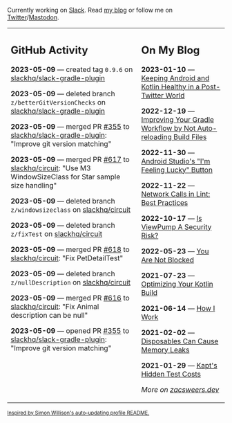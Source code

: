 Currently working on [Slack](https://slack.com/). Read [my blog](https://zacsweers.dev/) or follow me on [Twitter](https://twitter.com/ZacSweers)/[Mastodon](https://hachyderm.io/@ZacSweers).

<table><tr><td valign="top" width="60%">

## GitHub Activity
<!-- githubActivity starts -->
**2023-05-09** — created tag `0.9.6` on [slackhq/slack-gradle-plugin](https://github.com/slackhq/slack-gradle-plugin)

**2023-05-09** — deleted branch `z/betterGitVersionChecks` on [slackhq/slack-gradle-plugin](https://github.com/slackhq/slack-gradle-plugin)

**2023-05-09** — merged PR [#355](https://github.com/slackhq/slack-gradle-plugin/pull/355) to [slackhq/slack-gradle-plugin](https://github.com/slackhq/slack-gradle-plugin): "Improve git version matching"

**2023-05-09** — merged PR [#617](https://github.com/slackhq/circuit/pull/617) to [slackhq/circuit](https://github.com/slackhq/circuit): "Use M3 WindowSizeClass for Star sample size handling"

**2023-05-09** — deleted branch `z/windowsizeclass` on [slackhq/circuit](https://github.com/slackhq/circuit)

**2023-05-09** — deleted branch `z/fixTest` on [slackhq/circuit](https://github.com/slackhq/circuit)

**2023-05-09** — merged PR [#618](https://github.com/slackhq/circuit/pull/618) to [slackhq/circuit](https://github.com/slackhq/circuit): "Fix PetDetailTest"

**2023-05-09** — deleted branch `z/nullDescription` on [slackhq/circuit](https://github.com/slackhq/circuit)

**2023-05-09** — merged PR [#616](https://github.com/slackhq/circuit/pull/616) to [slackhq/circuit](https://github.com/slackhq/circuit): "Fix Animal description can be null"

**2023-05-09** — opened PR [#355](https://github.com/slackhq/slack-gradle-plugin/pull/355) to [slackhq/slack-gradle-plugin](https://github.com/slackhq/slack-gradle-plugin): "Improve git version matching"
<!-- githubActivity ends -->
</td><td valign="top" width="40%">

## On My Blog
<!-- blog starts -->
**2023-01-10** — [Keeping Android and Kotlin Healthy in a Post-Twitter World](https://www.zacsweers.dev/keeping-android-healthy/)

**2022-12-19** — [Improving Your Gradle Workflow by Not Auto-reloading Build Files](https://www.zacsweers.dev/improving-your-workflow-by-not-auto-reloading-build-files/)

**2022-11-30** — [Android Studio's "I'm Feeling Lucky" Button](https://www.zacsweers.dev/android-studios-im-feeling-lucky-button/)

**2022-11-22** — [Network Calls in Lint: Best Practices](https://www.zacsweers.dev/network-calls-in-lint-best-practices/)

**2022-10-17** — [Is ViewPump A Security Risk?](https://www.zacsweers.dev/is-viewpump-a-security-risk/)

**2022-05-23** — [You Are Not Blocked](https://www.zacsweers.dev/you-are-not-blocked/)

**2021-07-23** — [Optimizing Your Kotlin Build](https://www.zacsweers.dev/optimizing-your-kotlin-build/)

**2021-06-14** — [How I Work](https://www.zacsweers.dev/how-i-work/)

**2021-02-02** — [Disposables Can Cause Memory Leaks](https://www.zacsweers.dev/disposables-can-cause-memory-leaks/)

**2021-01-29** — [Kapt's Hidden Test Costs](https://www.zacsweers.dev/kapts-hidden-test-costs/)
<!-- blog ends -->
_More on [zacsweers.dev](https://zacsweers.dev/)_
</td></tr></table>

<sub><a href="https://simonwillison.net/2020/Jul/10/self-updating-profile-readme/">Inspired by Simon Willison's auto-updating profile README.</a></sub>